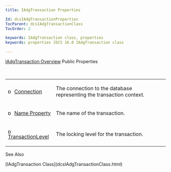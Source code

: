 ```yaml
---
title: IAdgTransaction Properties

Id: dcsIAdgTransactionProperties
TocParent: dcsIAdgTransactionClass
TocOrder: 2

keywords: IAdgTransaction class, properties
keywords: properties [DCS 16.0 IAdgTransaction class

---
```


[IAdgTransaction Overview](dcsIAdgTransactionClass.html) 
Public Properties

<br />

<table class="dtTABLE" id="Table5" x-use-null-cells="x-use-null-cells" style="border-spacing: 0px" cellspacing="0">
          <colgroup span="1">
            <col span="1" style="WIDTH: 30%" />
            <col span="1" style="WIDTH: 70%" />
          </colgroup>
          <tr>
            <td colspan="1" rowspan="1">

<img alt="public property" src="../Images/property.bmp" style="WIDTH:16px; HEIGHT:16px" width="16" height="16" border="0" /> [ Connection](dcsIAdgTransactionClassConnectionProperty.html) 
</td>
            <td colspan="1" rowspan="1">

The connection to the database representing the transaction context.
</td>
          </tr>
          <tr>
            <td colspan="1" rowspan="1">

<img alt="public property" src="../Images/property.bmp" style="WIDTH:16px; HEIGHT:16px" width="16" height="16" border="0" /> [ Name Property](dcsIAdgTransactionClassNameProperty.html) 
</td>
            <td colspan="1" rowspan="1">

The name of the transaction.
</td>
          </tr>
          <tr>
            <td colspan="1" rowspan="1">

<img alt="public property" src="../Images/property.bmp" style="WIDTH:16px; HEIGHT:16px" width="16" height="16" border="0" /> [ TransactionLevel](dcsIAdgTransactionClassTransactionLevelProperty.html) 
</td>
            <td colspan="1" rowspan="1">

The locking level for the transaction.
</td>
          </tr>
</table>

See Also

<dl />
      [IAdgTransaction Class](dcsIAdgTransactionClass.html)


